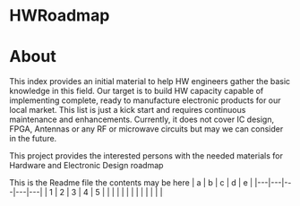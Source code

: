 # HWRoadmap

# About
This index provides an initial material to help HW engineers gather the basic knowledge in this field. Our target is to build HW capacity capable of implementing complete, ready to manufacture electronic products for our local market. This list is just a kick start and requires continuous maintenance and enhancements. Currently, it does not cover IC design, FPGA, Antennas or any RF or microwave circuits but may we can consider in the future. 



This project provides the interested persons with the needed materials for Hardware and Electronic Design roadmap

This is the Readme file
the contents may be here
| a | b | c | d | e |
|---|---|---|---|---|
| 1 | 2 | 3 | 4 | 5 |
|   |   |   |   |   |
|   |   |   |   |   |
